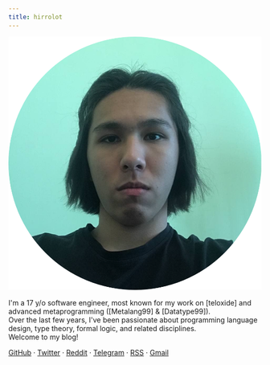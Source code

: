 ```yaml
---
title: hirrolot
---
```


<div class="me">
<img class="selfie" src="myself.png" />
<p class="about-me">I'm a 17 y/o software engineer, most known for my work on [teloxide] and advanced metaprogramming ([Metalang99] & [Datatype99]).<br>Over the last few years, I've been passionate about programming language design, type theory, formal logic, and related disciplines.<br>Welcome to my blog!</p>
<p class="badges">
<a href="https://github.com/hirrolot">GitHub</a> ·
<a href="https://twitter.com/hirrolot">Twitter</a> ·
<a href="https://www.reddit.com/user/hirrolot/">Reddit</a> ·
<a href="https://t.me/hirrolot">Telegram</a> ·
<a href="https://hirrolot.github.io/rss.xml">RSS</a> ·
<a href="mailto:hirrolot@gmail.com">Gmail</a>
</p>
</div>

[teloxide]: https://github.com/teloxide/teloxide
[Metalang99]: https://github.com/hirrolot/metalang99
[Datatype99]: https://github.com/hirrolot/datatype99
